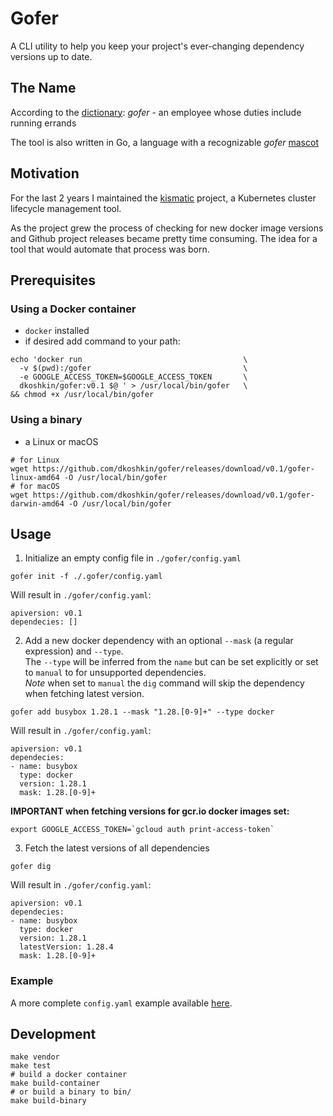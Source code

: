 # Gofer

A CLI utility to help you keep your project's ever-changing dependency versions up to date.

## The Name
According to the [dictionary](https://www.merriam-webster.com/dictionary/gofer): *gofer* - an employee whose duties include running errands 

The tool is also written in Go, a language with a recognizable *gofer* [mascot](https://blog.golang.org/gopher)

## Motivation

For the last 2 years I maintained the [kismatic](https://github.com/apprenda/kismatic) project, a Kubernetes cluster lifecycle management tool.

As the project grew the process of checking for new docker image versions and Github project releases became pretty time consuming. The idea for a tool that would automate that process was born.

## Prerequisites

### Using a Docker container

* `docker` installed
* if desired add command to your path:
```
echo 'docker run                                    \
  -v $(pwd):/gofer                                  \
  -e GOOGLE_ACCESS_TOKEN=$GOOGLE_ACCESS_TOKEN       \
  dkoshkin/gofer:v0.1 $@ ' > /usr/local/bin/gofer   \
&& chmod +x /usr/local/bin/gofer
```

### Using a binary

* a Linux or macOS
```
# for Linux
wget https://github.com/dkoshkin/gofer/releases/download/v0.1/gofer-linux-amd64 -O /usr/local/bin/gofer
# for macOS
wget https://github.com/dkoshkin/gofer/releases/download/v0.1/gofer-darwin-amd64 -O /usr/local/bin/gofer
```

## Usage

1) Initialize an empty config file in `./gofer/config.yaml`

```
gofer init -f ./.gofer/config.yaml
```

Will result in `./gofer/config.yaml`:

```
apiversion: v0.1
dependecies: []
```

2) Add a new docker dependency with an optional `--mask` (a regular expression) and `--type`.   
The `--type` will be inferred from the `name` but can be set explicitly or set to `manual` to for unsupported dependencies.  
*Note* when set to `manual` the `dig` command will skip the dependency when fetching latest version.

```
gofer add busybox 1.28.1 --mask "1.28.[0-9]+" --type docker
```

Will result in `./gofer/config.yaml`:

```
apiversion: v0.1
dependecies:
- name: busybox
  type: docker
  version: 1.28.1
  mask: 1.28.[0-9]+
```

**IMPORTANT when fetching versions for gcr.io docker images set:** 
```
export GOOGLE_ACCESS_TOKEN=`gcloud auth print-access-token`
```

3) Fetch the latest versions of all dependencies
```
gofer dig
```

Will result in `./gofer/config.yaml`:

```
apiversion: v0.1
dependecies:
- name: busybox
  type: docker
  version: 1.28.1
  latestVersion: 1.28.4
  mask: 1.28.[0-9]+
```

### Example
A more complete `config.yaml` example available [here](https://raw.githubusercontent.com/dkoshkin/gofer/master/config.yaml.sample).

## Development

```
make vendor
make test
# build a docker container
make build-container
# or build a binary to bin/
make build-binary
```